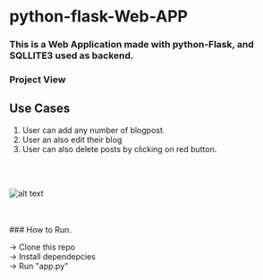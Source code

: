 # python-flask-Web-APP

### This is a Web Application made with python-Flask, and SQLLITE3 used as backend.

### Project View

## Use Cases
1. User can add any number of blogpost.
2. User an also edit their blog
3. User can also delete posts by clicking on red button.

<br>
<br>

![alt text](https://github.com/kavyanshpandey/python-flask-blog/blob/master/pic1.png)

<br>
<br>
### How to Run.

  -> Clone this repo  
  -> Install dependepcies  
  -> Run "app.py"


<br>
<br>





